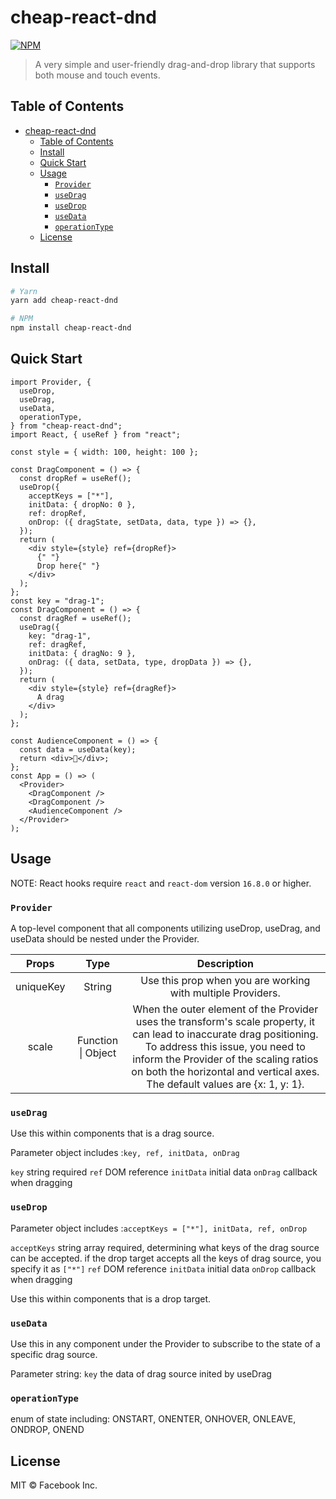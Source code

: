 # cheap-react-dnd

[![NPM](https://img.shields.io/badge/npm-v1.0.1-blue)](https://www.npmjs.com/package/cheap-react-dnd)

> A very simple and user-friendly drag-and-drop library that supports both mouse and touch events.

## Table of Contents

- [cheap-react-dnd](#cheap-react-dnd)
  - [Table of Contents](#table-of-contents)
  - [Install](#install)
  - [Quick Start](#quick-start)
  - [Usage](#usage)
    - [`Provider`](#provider)
    - [`useDrag`](#usedrag)
    - [`useDrop`](#usedrop)
    - [`useData`](#usedata)
    - [`operationType`](#operationtype)
  - [License](#license)

## Install

```bash
# Yarn
yarn add cheap-react-dnd

# NPM
npm install cheap-react-dnd
```

## Quick Start

```tsx
import Provider, {
  useDrop,
  useDrag,
  useData,
  operationType,
} from "cheap-react-dnd";
import React, { useRef } from "react";

const style = { width: 100, height: 100 };

const DragComponent = () => {
  const dropRef = useRef();
  useDrop({
    acceptKeys = ["*"],
    initData: { dropNo: 0 },
    ref: dropRef,
    onDrop: ({ dragState, setData, data, type }) => {},
  });
  return (
    <div style={style} ref={dropRef}>
      {" "}
      Drop here{" "}
    </div>
  );
};
const key = "drag-1";
const DragComponent = () => {
  const dragRef = useRef();
  useDrag({
    key: "drag-1",
    ref: dragRef,
    initData: { dragNo: 9 },
    onDrag: ({ data, setData, type, dropData }) => {},
  });
  return (
    <div style={style} ref={dragRef}>
      A drag
    </div>
  );
};

const AudienceComponent = () => {
  const data = useData(key);
  return <div>🥺</div>;
};
const App = () => (
  <Provider>
    <DragComponent />
    <DragComponent />
    <AudienceComponent />
  </Provider>
);
```

## Usage

NOTE: React hooks require `react` and `react-dom` version `16.8.0` or higher.

### `Provider`

A top-level component that all components utilizing useDrop, useDrag, and useData should be nested under the Provider.

|   Props   |        Type        |                                                                                                                                     Description                                                                                                                                     |
| :-------: | :----------------: | :---------------------------------------------------------------------------------------------------------------------------------------------------------------------------------------------------------------------------------------------------------------------------------: |
| uniqueKey |       String       |                                                                                                             Use this prop when you are working with multiple Providers.                                                                                                             |
|   scale   | Function \| Object | When the outer element of the Provider uses the transform's scale property, it can lead to inaccurate drag positioning. To address this issue, you need to inform the Provider of the scaling ratios on both the horizontal and vertical axes. The default values are {x: 1, y: 1}. |

### `useDrag`

Use this within components that is a drag source.

Parameter object includes :`key, ref, initData, onDrag`

`key` string required
`ref` DOM reference
`initData` initial data
`onDrag` callback when dragging

### `useDrop`

Parameter object includes :`acceptKeys = ["*"], initData, ref, onDrop`

`acceptKeys` string array required, determining what keys of the drag source can be accepted. if the drop target accepts all the keys of drag source, you specify it as `["*"]`
`ref` DOM reference
`initData` initial data
`onDrop` callback when dragging

Use this within components that is a drop target.

### `useData`

Use this in any component under the Provider to subscribe to the state of a specific drag source.

Parameter string: `key`
the data of drag source inited by useDrag

### `operationType`

enum of state including:
ONSTART,
ONENTER,
ONHOVER,
ONLEAVE,
ONDROP,
ONEND

## License

MIT © Facebook Inc.
